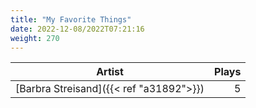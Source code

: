 ```yaml
---
title: "My Favorite Things"
date: 2022-12-08/2022T07:21:16
weight: 270
---
```




 Artist | Plays 
----- | -----:
[Barbra Streisand]({{< ref "a31892">}}) | 5
